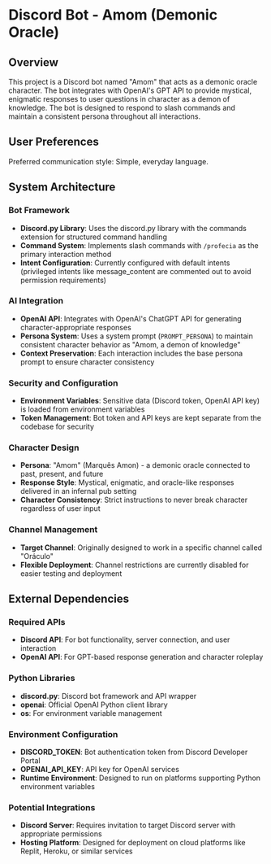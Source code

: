 # Discord Bot - Amom (Demonic Oracle)

## Overview

This project is a Discord bot named "Amom" that acts as a demonic oracle character. The bot integrates with OpenAI's GPT API to provide mystical, enigmatic responses to user questions in character as a demon of knowledge. The bot is designed to respond to slash commands and maintain a consistent persona throughout all interactions.

## User Preferences

Preferred communication style: Simple, everyday language.

## System Architecture

### Bot Framework
- **Discord.py Library**: Uses the discord.py library with the commands extension for structured command handling
- **Command System**: Implements slash commands with `/profecia` as the primary interaction method
- **Intent Configuration**: Currently configured with default intents (privileged intents like message_content are commented out to avoid permission requirements)

### AI Integration
- **OpenAI API**: Integrates with OpenAI's ChatGPT API for generating character-appropriate responses
- **Persona System**: Uses a system prompt (`PROMPT_PERSONA`) to maintain consistent character behavior as "Amom, a demon of knowledge"
- **Context Preservation**: Each interaction includes the base persona prompt to ensure character consistency

### Security and Configuration
- **Environment Variables**: Sensitive data (Discord token, OpenAI API key) is loaded from environment variables
- **Token Management**: Bot token and API keys are kept separate from the codebase for security

### Character Design
- **Persona**: "Amom" (Marquês Amon) - a demonic oracle connected to past, present, and future
- **Response Style**: Mystical, enigmatic, and oracle-like responses delivered in an infernal pub setting
- **Character Consistency**: Strict instructions to never break character regardless of user input

### Channel Management
- **Target Channel**: Originally designed to work in a specific channel called "Oráculo" 
- **Flexible Deployment**: Channel restrictions are currently disabled for easier testing and deployment

## External Dependencies

### Required APIs
- **Discord API**: For bot functionality, server connection, and user interaction
- **OpenAI API**: For GPT-based response generation and character roleplay

### Python Libraries
- **discord.py**: Discord bot framework and API wrapper
- **openai**: Official OpenAI Python client library
- **os**: For environment variable management

### Environment Configuration
- **DISCORD_TOKEN**: Bot authentication token from Discord Developer Portal
- **OPENAI_API_KEY**: API key for OpenAI services
- **Runtime Environment**: Designed to run on platforms supporting Python environment variables

### Potential Integrations
- **Discord Server**: Requires invitation to target Discord server with appropriate permissions
- **Hosting Platform**: Designed for deployment on cloud platforms like Replit, Heroku, or similar services